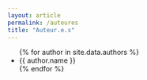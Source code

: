 ```yaml
---
layout: article
permalink: /auteures
title: "Auteur.e.s" 
---
```


<div>
<ul>
    {% for author in site.data.authors %}
    <li>
        {{ author.name }}
    </li>
    {% endfor %}
</ul>
</div>
